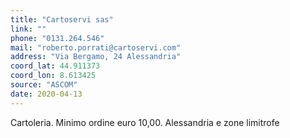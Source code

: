 ```yaml
---
title: "Cartoservi sas"
link: ""
phone: "0131.264.546"
mail: "roberto.porrati@cartoservi.com"
address: "Via Bergamo, 24 Alessandria"
coord_lat: 44.911373
coord_lon: 8.613425
source: "ASCOM"
date: 2020-04-13
---
```


Cartoleria.	Minimo ordine euro 10,00. Alessandria e zone limitrofe